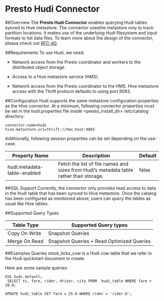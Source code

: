 # Presto Hudi Connector

##Overview
The **Presto Hudi Connector** enables querying Hudi tables synced to Hive metastore. The connector usesthe metastore only to track partition locations. It makes use of the underlying Hudi filesystem and input formats to list data files. To learn more about the design of the connector, please check out [RFC-40](https://github.com/apache/hudi/blob/master/rfc/rfc-44/rfc-44.md).

##Requirements
To use Hudi, we need:

* Network access from the Presto coordinator and workers to the distributed object storage.

* Access to a Hive metastore service (HMS).

* Network access from the Presto coordinator to the HMS. Hive metastore access with the Thrift protocol defaults to using port 9083.

##Configuration
Hudi supports the same metastore configuration properties as the Hive connector. At a minimum, following connector properties must be set in the hudi.properties file inside <presto_install_dir> /etc/catalog directory:

```
connector.name=hudi
hive.metastore.uri=thrift://hms.host:9083

```

Additionally, following session properties can be set depending on the use-case.

  Property Name   |        Description        | Default |
| ----------- | ----------- | ----------- |
 hudi.metadata-table-enabled   | Fetch the list of file names and sizes from Hudi’s metadata table rather than storage.  | false |
 
##SQL Support
Currently, the connector only provides read access to data in the Hudi table that has been synced to Hive metastore. Once the catalog has been configured as mentioned above, users can query the tables as usual like Hive tables.

##Supported Query Types

| Table Type   |        Supported Query types |  
| ----------- | ----------- |
| Copy On Write |     Snapshot Queries |    
| Merge On Read | Snapshot Queries + Read Optimized Queries | 



##Examples Queries
stock_ticks_cow is a Hudi cow table that we refer in the Hudi quickstart document to create.

Here are some sample queries:

```
USE hudi.default;
 SELECT ts, fare, rider, driver, city FROM  hudi_table WHERE fare > 20.0;
```

 

```
UPDATE hudi_table SET fare = 25.0 WHERE rider = 'rider-D';
```

 